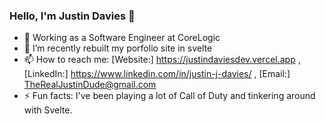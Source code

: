 ### Hello, I'm Justin Davies 👋

- 🔭 Working as a Software Engineer at CoreLogic
- 🌱 I’m recently rebuilt my porfolio site in svelte
- 📫 How to reach me: [Website:] https://justindaviesdev.vercel.app , [LinkedIn:] https://www.linkedin.com/in/justin-j-davies/ , [Email:] TheRealJustinDude@gmail.com
- ⚡ Fun facts: I've been playing a lot of Call of Duty and tinkering around with Svelte. 

<!--
- 👯 I’m looking to collaborate on ...
- 🤔 I’m looking for help with ...
- 😄 Pronouns: ...
- 💬 Ask me about ...
-->
